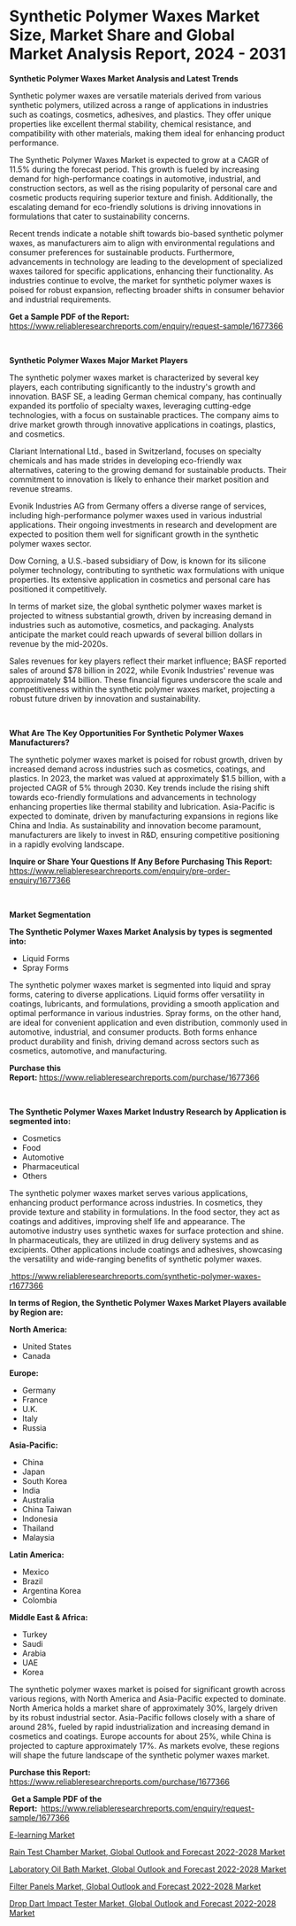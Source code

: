 <p><h1>Synthetic Polymer Waxes Market Size, Market Share and Global Market Analysis Report, 2024 - 2031</h1></p><p><strong>Synthetic Polymer Waxes Market Analysis and Latest Trends</strong></p>
<p><p>Synthetic polymer waxes are versatile materials derived from various synthetic polymers, utilized across a range of applications in industries such as coatings, cosmetics, adhesives, and plastics. They offer unique properties like excellent thermal stability, chemical resistance, and compatibility with other materials, making them ideal for enhancing product performance.</p><p>The Synthetic Polymer Waxes Market is expected to grow at a CAGR of 11.5% during the forecast period. This growth is fueled by increasing demand for high-performance coatings in automotive, industrial, and construction sectors, as well as the rising popularity of personal care and cosmetic products requiring superior texture and finish. Additionally, the escalating demand for eco-friendly solutions is driving innovations in formulations that cater to sustainability concerns.</p><p>Recent trends indicate a notable shift towards bio-based synthetic polymer waxes, as manufacturers aim to align with environmental regulations and consumer preferences for sustainable products. Furthermore, advancements in technology are leading to the development of specialized waxes tailored for specific applications, enhancing their functionality. As industries continue to evolve, the market for synthetic polymer waxes is poised for robust expansion, reflecting broader shifts in consumer behavior and industrial requirements.</p></p>
<p><strong>Get a Sample PDF of the Report:&nbsp;</strong> <a href="https://www.reliableresearchreports.com/enquiry/request-sample/1677366?utm_campaign=1635&utm_medium=2&utm_source=Github&utm_content=ia&utm_term=14102024&utm_id=synthetic-polymer-waxes">https://www.reliableresearchreports.com/enquiry/request-sample/1677366</a></p>
<p>&nbsp;</p>
<p><strong>Synthetic Polymer Waxes Major Market Players</strong></p>
<p><p>The synthetic polymer waxes market is characterized by several key players, each contributing significantly to the industry's growth and innovation. BASF SE, a leading German chemical company, has continually expanded its portfolio of specialty waxes, leveraging cutting-edge technologies, with a focus on sustainable practices. The company aims to drive market growth through innovative applications in coatings, plastics, and cosmetics.</p><p>Clariant International Ltd., based in Switzerland, focuses on specialty chemicals and has made strides in developing eco-friendly wax alternatives, catering to the growing demand for sustainable products. Their commitment to innovation is likely to enhance their market position and revenue streams.</p><p>Evonik Industries AG from Germany offers a diverse range of services, including high-performance polymer waxes used in various industrial applications. Their ongoing investments in research and development are expected to position them well for significant growth in the synthetic polymer waxes sector.</p><p>Dow Corning, a U.S.-based subsidiary of Dow, is known for its silicone polymer technology, contributing to synthetic wax formulations with unique properties. Its extensive application in cosmetics and personal care has positioned it competitively.</p><p>In terms of market size, the global synthetic polymer waxes market is projected to witness substantial growth, driven by increasing demand in industries such as automotive, cosmetics, and packaging. Analysts anticipate the market could reach upwards of several billion dollars in revenue by the mid-2020s.</p><p>Sales revenues for key players reflect their market influence; BASF reported sales of around $78 billion in 2022, while Evonik Industries' revenue was approximately $14 billion. These financial figures underscore the scale and competitiveness within the synthetic polymer waxes market, projecting a robust future driven by innovation and sustainability.</p></p>
<p>&nbsp;</p>
<p><strong>What Are The Key Opportunities For Synthetic Polymer Waxes Manufacturers?</strong></p>
<p><p>The synthetic polymer waxes market is poised for robust growth, driven by increased demand across industries such as cosmetics, coatings, and plastics. In 2023, the market was valued at approximately $1.5 billion, with a projected CAGR of 5% through 2030. Key trends include the rising shift towards eco-friendly formulations and advancements in technology enhancing properties like thermal stability and lubrication. Asia-Pacific is expected to dominate, driven by manufacturing expansions in regions like China and India. As sustainability and innovation become paramount, manufacturers are likely to invest in R&D, ensuring competitive positioning in a rapidly evolving landscape.</p></p>
<p><strong>Inquire or Share Your Questions If Any Before Purchasing This Report:</strong> <a href="https://www.reliableresearchreports.com/enquiry/pre-order-enquiry/1677366?utm_campaign=1635&utm_medium=2&utm_source=Github&utm_content=ia&utm_term=14102024&utm_id=synthetic-polymer-waxes">https://www.reliableresearchreports.com/enquiry/pre-order-enquiry/1677366</a></p>
<p>&nbsp;</p>
<p><strong>Market Segmentation</strong></p>
<p><strong>The Synthetic Polymer Waxes Market Analysis by types is segmented into:</strong></p>
<p><ul><li>Liquid Forms</li><li>Spray Forms</li></ul></p>
<p><p>The synthetic polymer waxes market is segmented into liquid and spray forms, catering to diverse applications. Liquid forms offer versatility in coatings, lubricants, and formulations, providing a smooth application and optimal performance in various industries. Spray forms, on the other hand, are ideal for convenient application and even distribution, commonly used in automotive, industrial, and consumer products. Both forms enhance product durability and finish, driving demand across sectors such as cosmetics, automotive, and manufacturing.</p></p>
<p><strong>Purchase this Report:&nbsp;</strong><a href="https://www.reliableresearchreports.com/purchase/1677366?utm_campaign=1635&utm_medium=2&utm_source=Github&utm_content=ia&utm_term=14102024&utm_id=synthetic-polymer-waxes">https://www.reliableresearchreports.com/purchase/1677366</a></p>
<p>&nbsp;</p>
<p><strong>The Synthetic Polymer Waxes Market Industry Research by Application is segmented into:</strong></p>
<p><ul><li>Cosmetics</li><li>Food</li><li>Automotive</li><li>Pharmaceutical</li><li>Others</li></ul></p>
<p><p>The synthetic polymer waxes market serves various applications, enhancing product performance across industries. In cosmetics, they provide texture and stability in formulations. In the food sector, they act as coatings and additives, improving shelf life and appearance. The automotive industry uses synthetic waxes for surface protection and shine. In pharmaceuticals, they are utilized in drug delivery systems and as excipients. Other applications include coatings and adhesives, showcasing the versatility and wide-ranging benefits of synthetic polymer waxes.</p></p>
<p><a href="https://www.reliableresearchreports.com/synthetic-polymer-waxes-r1677366?utm_campaign=1635&utm_medium=2&utm_source=Github&utm_content=ia&utm_term=14102024&utm_id=synthetic-polymer-waxes">&nbsp;https://www.reliableresearchreports.com/synthetic-polymer-waxes-r1677366</a></p>
<p><strong>In terms of Region, the Synthetic Polymer Waxes Market Players available by Region are:</strong></p>
<p>
    <p> <strong> North America: </strong>
        <ul>
            <li>United States</li>
            <li>Canada</li>
        </ul>
        </p> 
    <p> <strong> Europe: </strong>
        <ul>
            <li>Germany</li>
            <li>France</li>
            <li>U.K.</li>
            <li>Italy</li>
            <li>Russia</li>
        </ul>
        </p> 
    <p> <strong> Asia-Pacific: </strong>
        <ul>
            <li>China</li>
            <li>Japan</li>
            <li>South Korea</li>
            <li>India</li>
            <li>Australia</li>
            <li>China Taiwan</li>
            <li>Indonesia</li>
            <li>Thailand</li>
            <li>Malaysia</li>
        </ul>
        </p> 
    <p> <strong> Latin America: </strong>
        <ul>
            <li>Mexico</li>
            <li>Brazil</li>
            <li>Argentina Korea</li>
            <li>Colombia</li>
        </ul>
        </p> 
    <p> <strong> Middle East & Africa: </strong>
        <ul>
            <li>Turkey</li>
            <li>Saudi</li>
            <li>Arabia</li>
            <li>UAE</li>
            <li>Korea</li>
        </ul>
    </p>
    </p>
<p><p>The synthetic polymer waxes market is poised for significant growth across various regions, with North America and Asia-Pacific expected to dominate. North America holds a market share of approximately 30%, largely driven by its robust industrial sector. Asia-Pacific follows closely with a share of around 28%, fueled by rapid industrialization and increasing demand in cosmetics and coatings. Europe accounts for about 25%, while China is projected to capture approximately 17%. As markets evolve, these regions will shape the future landscape of the synthetic polymer waxes market.</p></p>
<p><strong>Purchase this Report: </strong><a href="https://www.reliableresearchreports.com/purchase/1677366?utm_campaign=1635&utm_medium=2&utm_source=Github&utm_content=ia&utm_term=14102024&utm_id=synthetic-polymer-waxes">https://www.reliableresearchreports.com/purchase/1677366</a></p>
<p>&nbsp;<strong>Get a Sample PDF of the Report:&nbsp;&nbsp;</strong><a href="https://www.reliableresearchreports.com/enquiry/request-sample/1677366?utm_campaign=1635&utm_medium=2&utm_source=Github&utm_content=ia&utm_term=14102024&utm_id=synthetic-polymer-waxes">https://www.reliableresearchreports.com/enquiry/request-sample/1677366</a></p>
<p><strong></strong></p>
<p><p><a href="https://github.com/NarcisoFerry/Market-Research-Report-List-1/blob/main/e-learning-market.md?utm_campaign=1635&utm_medium=2&utm_source=Github&utm_content=ia&utm_term=14102024&utm_id=synthetic-polymer-waxes">E-learning Market</a></p><p><a href="https://www.linkedin.com/pulse/analyzing-global-rain-test-chamber-market-outlook-forecast-xskmf?utm_campaign=1635&utm_medium=2&utm_source=Github&utm_content=ia&utm_term=14102024&utm_id=synthetic-polymer-waxes">Rain Test Chamber Market, Global Outlook and Forecast 2022-2028 Market</a></p><p><a href="https://www.linkedin.com/pulse/laboratory-oil-bath-market-global-outlook-forecast-2022-2028-qtxyf?utm_campaign=1635&utm_medium=2&utm_source=Github&utm_content=ia&utm_term=14102024&utm_id=synthetic-polymer-waxes">Laboratory Oil Bath Market, Global Outlook and Forecast 2022-2028 Market</a></p><p><a href="https://www.linkedin.com/pulse/deep-dive-filter-panels-market-global-outlook-forecast-2022-2028-58grf?utm_campaign=1635&utm_medium=2&utm_source=Github&utm_content=ia&utm_term=14102024&utm_id=synthetic-polymer-waxes">Filter Panels Market, Global Outlook and Forecast 2022-2028 Market</a></p><p><a href="https://www.linkedin.com/pulse/global-drop-dart-impact-tester-market-outlook-forecast-2022-2028-mowcf?utm_campaign=1635&utm_medium=2&utm_source=Github&utm_content=ia&utm_term=14102024&utm_id=synthetic-polymer-waxes">Drop Dart Impact Tester Market, Global Outlook and Forecast 2022-2028 Market</a></p></p>
